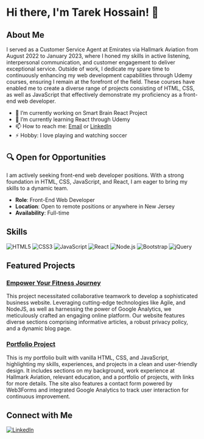 # Hi there, I'm Tarek Hossain! 👋

## About Me
I served as a Customer Service Agent at Emirates via Hallmark Aviation from August 2022 to January 2023, where I honed my skills in active listening, interpersonal communication, and customer engagement to deliver exceptional service. Outside of work, I dedicate my spare time to continuously enhancing my web development capabilities through Udemy courses, ensuring I remain at the forefront of the field. These courses have enabled me to create a diverse range of projects consisting of HTML, CSS, as well as JavaScript that effectively demonstrate my proficiency as a front-end web developer.

- 🔭 I’m currently working on Smart Brain React Project
- 🌱 I’m currently learning React through Udemy
- 📫 How to reach me: [Email](mailto:tarekh122@gmail.com) or [LinkedIn](https://www.linkedin.com/in/tarek-hossain-95b573254/)
- ⚡ Hobby: I love playing and watching soccer 

## 🔍 Open for Opportunities
I am actively seeking front-end web developer positions. With a strong foundation in HTML, CSS, JavaScript, and React, I am eager to bring my skills to a dynamic team.

- **Role**: Front-End Web Developer
- **Location**: Open to remote positions or anywhere in New Jersey
- **Availability**: Full-time
  
## Skills
![HTML5](https://img.shields.io/badge/HTML5-E34F26?style=for-the-badge&logo=html5&logoColor=white)
![CSS3](https://img.shields.io/badge/CSS3-1572B6?style=for-the-badge&logo=css3&logoColor=white)
![JavaScript](https://img.shields.io/badge/JavaScript-F7DF1E?style=for-the-badge&logo=javascript&logoColor=black)
![React](https://img.shields.io/badge/React-61DAFB?style=for-the-badge&logo=react&logoColor=black)
![Node.js](https://img.shields.io/badge/Node.js-339933?style=for-the-badge&logo=node-dot-js&logoColor=white)
![Bootstrap](https://img.shields.io/badge/Bootstrap-563D7C?style=for-the-badge&logo=bootstrap&logoColor=white)
![jQuery](https://img.shields.io/badge/jQuery-0769AD?style=for-the-badge&logo=jquery&logoColor=white)

## Featured Projects
### [Empower Your Fitness Journey](https://group-f-final-project.vercel.app/)
This project necessitated collaborative teamwork to develop a sophisticated business website. Leveraging cutting-edge technologies like Agile, and NodeJS, as well as harnessing the power of Google Analytics, we meticulously crafted an engaging online platform. Our website features diverse sections comprising informative articles, a robust privacy policy, and a dynamic blog page.

### [Portfolio Project](https://my-portfolio-kappa-two-32.vercel.app/)
This is my portfolio built with vanilla HTML, CSS, and JavaScript, highlighting my skills, experiences, and projects in a clean and user-friendly design. It includes sections on my background, work experience at Hallmark Aviation, relevant education, and a portfolio of projects, with links for more details. The site also features a contact form powered by Web3Forms and integrated Google Analytics to track user interaction for continuous improvement.

## Connect with Me
[![LinkedIn](https://img.shields.io/badge/LinkedIn-0077B5?style=for-the-badge&logo=linkedin&logoColor=white)](https://www.linkedin.com/in/tarek-hossain-95b573254/)

